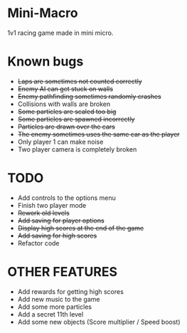 # Mini-Macro
1v1 racing game made in mini micro.

# Known bugs

- ~~Laps are sometimes not counted correctly~~
- ~~Enemy AI can get stuck on walls~~
- ~~Enemy pathfinding sometimes randomly crashes~~
- Collisions with walls are broken
- ~~Some particles are scaled too big~~
- ~~Some particles are spawned incorrectly~~
- ~~Particles are drawn over the cars~~
- ~~The enemy sometimes uses the same car as the player~~
- Only player 1 can make noise
- Two player camera is completely broken

# TODO

- Add controls to the options menu
- Finish two player mode
- ~~Rework old levels~~
- ~~Add saving for player options~~
- ~~Display high scores at the end of the game~~
- ~~Add saving for high scores~~
- Refactor code

# OTHER FEATURES

- Add rewards for getting high scores
- Add new music to the game
- Add some more particles
- Add a secret 11th level
- Add some new objects (Score multiplier / Speed boost)
  

